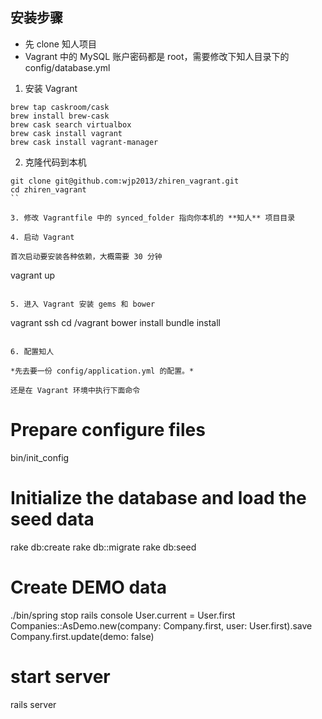 ## 安装步骤

* 先 clone 知人项目
* Vagrant 中的 MySQL 账户密码都是 root，需要修改下知人目录下的 config/database.yml

1. 安装 Vagrant

```
brew tap caskroom/cask
brew install brew-cask
brew cask search virtualbox
brew cask install vagrant
brew cask install vagrant-manager
```

2. 克隆代码到本机

```
git clone git@github.com:wjp2013/zhiren_vagrant.git
cd zhiren_vagrant
``

3. 修改 Vagrantfile 中的 synced_folder 指向你本机的 **知人** 项目目录

4. 启动 Vagrant

首次启动要安装各种依赖，大概需要 30 分钟

```
vagrant up
```

5. 进入 Vagrant 安装 gems 和 bower

```
vagrant ssh
cd /vagrant
bower install
bundle install
```

6. 配置知人

*先去要一份 config/application.yml 的配置。*

还是在 Vagrant 环境中执行下面命令

```
# Prepare configure files
bin/init_config

# Initialize the database and load the seed data
rake db:create
rake db::migrate
rake db:seed

# Create DEMO data
./bin/spring stop
rails console
User.current = User.first
Companies::AsDemo.new(company: Company.first, user: User.first).save
Company.first.update(demo: false)

# start server
rails server
```
